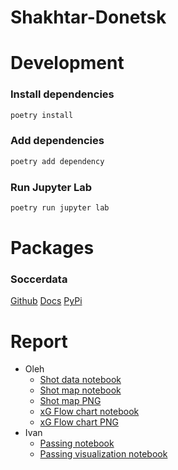 # Shakhtar-Donetsk

# Development

### Install dependencies
```bash
poetry install
```

### Add dependencies
```bash
poetry add dependency
```

### Run Jupyter Lab
```bash
poetry run jupyter lab
```

# Packages

### Soccerdata
[Github](https://github.com/probberechts/soccerdata)
[Docs](https://soccerdata.readthedocs.io/en/latest/index.html)
[PyPi](https://pypi.org/project/soccerdata/)

# Report
- Oleh
  * [Shot data notebook](https://github.com/Football-Analytics-UCU/Shakhtar-Donetsk/blob/main/notebooks/shot_data.ipynb)
  * [Shot map notebook](https://github.com/Football-Analytics-UCU/Shakhtar-Donetsk/blob/main/notebooks/shot_map.ipynb)
  * [Shot map PNG](https://github.com/Football-Analytics-UCU/Shakhtar-Donetsk/blob/main/report/shotmap.png)
  * [xG Flow chart notebook](https://github.com/Football-Analytics-UCU/Shakhtar-Donetsk/blob/main/notebooks/xg_flow_chart.ipynb)
  * [xG Flow chart PNG](https://github.com/Football-Analytics-UCU/Shakhtar-Donetsk/blob/main/report/xg_flow_chart.png)
- Ivan
    * [Passing notebook](https://github.com/Football-Analytics-UCU/Shakhtar-Donetsk/blob/main/notebooks/passing_data.ipynb)
    * [Passing visualization notebook](https://github.com/Football-Analytics-UCU/Shakhtar-Donetsk/blob/main/notebooks/passing_data_visualization.ipynb)